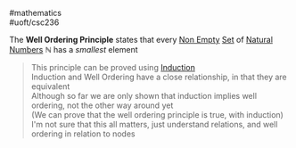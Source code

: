#mathematics  
#uoft/csc236 

The **Well Ordering Principle** states that every [Non Empty](Non%20Empty.md) [Set](../../Math/MAT223%20Notes/Set.md) of [Natural Numbers](Natural%20Numbers) $\mathbb{N}$ has a *smallest* element

> This principle can be proved using [Induction](Induction.md)  
> Induction and Well Ordering have a close relationship, in that they are equivalent  
> 	Although so far we are only shown that induction implies well ordering, not the other way around yet  
> 	(We can prove that the well ordering principle is true, with induction)  
> I'm not sure that this all matters, just understand relations, and well ordering in relation to nodes
